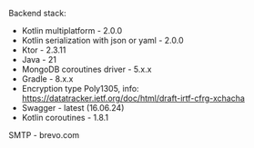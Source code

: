 Backend stack:

- Kotlin multiplatform - 2.0.0
- Kotlin serialization with json or yaml - 2.0.0
- Ktor - 2.3.11
- Java - 21
- MongoDB coroutines driver - 5.x.x
- Gradle - 8.x.x
- Encryption type Poly1305, info: https://datatracker.ietf.org/doc/html/draft-irtf-cfrg-xchacha
- Swagger - latest (16.06.24)
- Kotlin coroutines - 1.8.1

SMTP - brevo.com